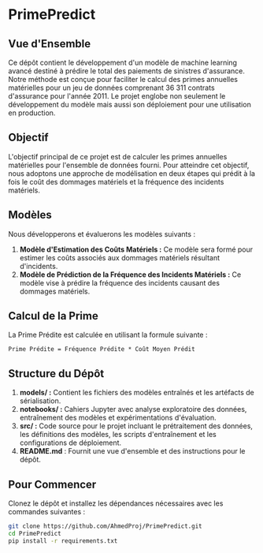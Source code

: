 # PrimePredict

## Vue d'Ensemble
Ce dépôt contient le développement d'un modèle de machine learning avancé destiné à prédire le total des paiements de sinistres d'assurance. Notre méthode est conçue pour faciliter le calcul des primes annuelles matérielles pour un jeu de données comprenant 36 311 contrats d'assurance pour l'année 2011. Le projet englobe non seulement le développement du modèle mais aussi son déploiement pour une utilisation en production.

## Objectif
L'objectif principal de ce projet est de calculer les primes annuelles matérielles pour l'ensemble de données fourni. Pour atteindre cet objectif, nous adoptons une approche de modélisation en deux étapes qui prédit à la fois le coût des dommages matériels et la fréquence des incidents matériels.

## Modèles
Nous développerons et évaluerons les modèles suivants :

1. **Modèle d'Estimation des Coûts Matériels :** Ce modèle sera formé pour estimer les coûts associés aux dommages matériels résultant d'incidents.
2. **Modèle de Prédiction de la Fréquence des Incidents Matériels :** Ce modèle vise à prédire la fréquence des incidents causant des dommages matériels.

## Calcul de la Prime
La Prime Prédite est calculée en utilisant la formule suivante :

`Prime Prédite = Fréquence Prédite * Coût Moyen Prédit`

## Structure du Dépôt
1. **models/ :** Contient les fichiers des modèles entraînés et les artéfacts de sérialisation.
2. **notebooks/ :** Cahiers Jupyter avec analyse exploratoire des données, entraînement des modèles et expérimentations d'évaluation.
3. **src/ :**  Code source pour le projet incluant le prétraitement des données, les définitions des modèles, les scripts d'entraînement et les configurations de déploiement.
4. **README.md** : Fournit une vue d'ensemble et des instructions pour le dépôt.


## Pour Commencer
Clonez le dépôt et installez les dépendances nécessaires avec les commandes suivantes :
```bash
git clone https://github.com/AhmedProj/PrimePredict.git
cd PrimePredict
pip install -r requirements.txt
